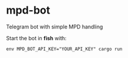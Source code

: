 # mpd-bot
Telegram bot with simple MPD handling

Start the bot in **fish** with:
```fish
env MPD_BOT_API_KEY="YOUR_API_KEY" cargo run
```
